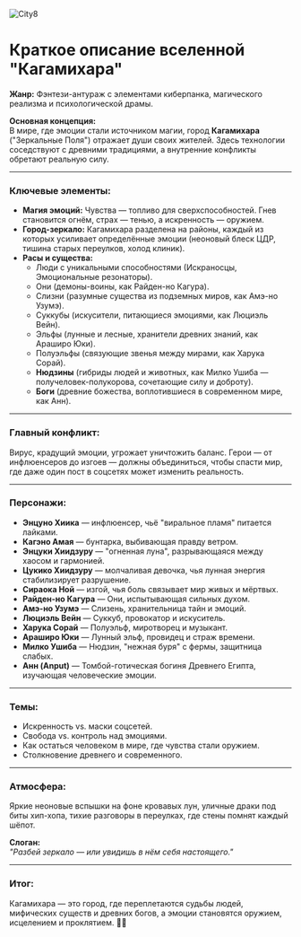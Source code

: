 ![City8](https://github.com/user-attachments/assets/01694461-23af-40b2-8cf2-e0ba39efdcae)

# **Краткое описание вселенной "Кагамихара"**  
**Жанр:** Фэнтези-антураж с элементами киберпанка, магического реализма и психологической драмы.  

**Основная концепция:**  
В мире, где эмоции стали источником магии, город **Кагамихара** ("Зеркальные Поля") отражает души своих жителей. Здесь технологии соседствуют с древними традициями, а внутренние конфликты обретают реальную силу.  

---

### **Ключевые элементы:**  

- **Магия эмоций:** Чувства — топливо для сверхспособностей. Гнев становится огнём, страх — тенью, а искренность — оружием.  
- **Город-зеркало:** Кагамихара разделена на районы, каждый из которых усиливает определённые эмоции (неоновый блеск ЦДР, тишина старых переулков, холод клиник).  
- **Расы и существа:**  
  - Люди с уникальными способностями (Искраносцы, Эмоциональные резонаторы).  
  - Они (демоны-воины, как Райден-но Кагура).  
  - Слизни (разумные существа из подземных миров, как Амэ-но Узумэ).  
  - Суккубы (искусители, питающиеся эмоциями, как Люциэль Вейн).  
  - Эльфы (лунные и лесные, хранители древних знаний, как Араширо Юки).  
  - Полуэльфы (связующие звенья между мирами, как Харука Сорай).  
  - **Нюдзины** (гибриды людей и животных, как Милко Ушиба — получеловек-полукорова, сочетающие силу и доброту).  
  - **Боги** (древние божества, воплотившиеся в современном мире, как Анн).  

---

### **Главный конфликт:**  
Вирус, крадущий эмоции, угрожает уничтожить баланс. Герои — от инфлюенсеров до изгоев — должны объединиться, чтобы спасти мир, где даже один пост в соцсетях может изменить реальность.  

---

### **Персонажи:**  
- **Энцуно Хиика** — инфлюенсер, чьё "виральное пламя" питается лайками.  
- **Кагэно Амая** — бунтарка, выбивающая правду ветром.  
- **Энцуки Хиидзуру** — "огненная луна", разрывающаяся между хаосом и гармонией.  
- **Цукико Хиидзуру** — молчаливая девочка, чья лунная энергия стабилизирует разрушение.  
- **Сираока Ной** — изгой, чья боль связывает мир живых и мёртвых.  
- **Райден-но Кагура** — Они, испытывающая сильных духом.  
- **Амэ-но Узумэ** — Слизень, хранительница тайн и эмоций.  
- **Люциэль Вейн** — Суккуб, провокатор и искуситель.  
- **Харука Сорай** — Полуэльф, миротворец и музыкант.  
- **Араширо Юки** — Лунный эльф, провидец и страж времени.  
- **Милко Ушиба** — Нюдзин, "нежная буря" с фермы, защитница слабых.  
- **Анн (Anput)** — Томбой-готическая богиня Древнего Египта, изучающая человеческие эмоции.  

---

### **Темы:**  
- Искренность vs. маски соцсетей.  
- Свобода vs. контроль над эмоциями.  
- Как остаться человеком в мире, где чувства стали оружием.  
- Столкновение древнего и современного.  

---

### **Атмосфера:**  
Яркие неоновые вспышки на фоне кровавых лун, уличные драки под биты хип-хопа, тихие разговоры в переулках, где стены помнят каждый шёпот.  

**Слоган:**  
_"Разбей зеркало — или увидишь в нём себя настоящего."_  

---

### **Итог:**  
Кагамихара — это город, где переплетаются судьбы людей, мифических существ и древних богов, а эмоции становятся оружием, исцелением и проклятием. 🌆✨  